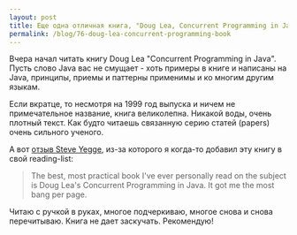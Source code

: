 ```yaml
---
layout: post
title: Еще одна отличная книга, "Doug Lea, Concurrent Programming in Java"
permalink: /blog/76-doug-lea-concurrent-programming-book
---
```

Вчера начал читать книгу Doug Lea "Concurrent Programming in Java". Пусть слово Java вас не смущает - хоть примеры в книге и написаны на Java, принципы, приемы и паттерны применимы и ко многим другим языкам.

Если вкратце, то несмотря на 1999 год выпуска и ничем не примечательное название, книга великолепна. Никакой воды, очень плотный текст. Как будто читаешь связанную серию статей (papers) очень сильного ученого.

А вот [отзыв Steve Yegge](http://steve-yegge.blogspot.com/2008/03/get-that-job-at-google.html), из-за которого я когда-то добавил эту книгу в свой reading-list:

> The best, most practical book I've ever personally read on the subject is Doug Lea's Concurrent Programming in Java. It got me the most bang per page.

Читаю с ручкой в руках, многое подчеркиваю, многое снова и снова перечитываю. Книга не дает заскучать. Рекомендую!
